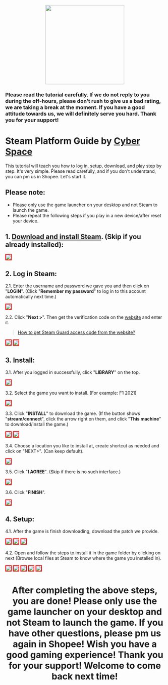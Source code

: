<p align="center">
<img src="https://user-images.githubusercontent.com/91774682/135708227-fefb44fa-ae60-4d5b-8cdf-a68d30176e66.png" width="250" height="250">
</p>

### Please read the tutorial carefully. If we do not reply to you during the off-hours, please don’t rush to give us a bad rating, we are taking a break at the moment. If you have a good attitude towards us, we will definitely serve you hard. Thank you for your support!

# Steam Platform Guide by [Cyber Space](https://shopee.com.my/cyberspace1902)
This tutorial will teach you how to log in, setup, download, and play step by step. It's very simple. Please read carefully, and if you don't understand, you can pm us in Shopee. Let's start it.

## Please note:
* Please only use the game launcher on your desktop and not Steam to launch the game.
* Please repeat the following steps if you play in a new device/after reset your device.
                                                                                                                                 
## 1. [Download and install Steam](https://store.steampowered.com/about/). (Skip if you already installed):

<img src="https://user-images.githubusercontent.com/91774682/135745721-68d77853-dcd6-4af9-9022-68fd87ce83e3.jpg" style="border: 2px solid red" />

## 2. Log in Steam:

2.1. Enter the username and password we gave you and then click on "**LOGIN**". (Click "**Remember my password**" to log in to this account automatically next time.)

<img src="https://user-images.githubusercontent.com/91774682/135746372-c50e3052-db32-48d0-9278-fa797d9d1034.jpg" style="border: 2px solid red" />

2.2. Click "**Next >**". Then get the verification code on the [website](https://cyberspace.cyou) and enter it.

> [How to get Steam Guard access code from the website?](https://cutt.ly/dEXhDw8)

<img src="https://user-images.githubusercontent.com/91774682/135746485-c171ef77-d583-4c72-87e8-6573b8cb23aa.jpg" style="border: 2px solid red" />

<img src="https://user-images.githubusercontent.com/91774682/135746487-421ed157-2192-49e0-9b64-7670737efbcf.jpg" style="border: 2px solid red" />

## 3. Install:
3.1. After you logged in successfully, click "**LIBRARY**" on the top.

 <img src="https://user-images.githubusercontent.com/91774682/135746879-888520a8-a73a-4293-b1bc-8e55963eb131.jpg" style="border: 2px solid red" />

3.2. Select the game you want to install. (For example: F1 2021)

 <img src="https://user-images.githubusercontent.com/91774682/135747116-4d8c908c-b079-423d-bf58-170000da31c0.jpg" style="border: 2px solid red" />

3.3. Click "**INSTALL**" to download the game. (If the button shows "**stream/connect**", click the arrow right on them, and click "**This machine**" to download/install the game.)

 <img src="https://user-images.githubusercontent.com/91774682/135747351-40eb7a3e-bf64-4a9f-94ca-e2dc14da586b.jpg" style="border: 2px solid red" />
 
 <img src="https://user-images.githubusercontent.com/91774682/135747353-b9d970e0-038f-4d8f-94a6-71c0cfd21eff.jpg" style="border: 2px solid red" />

3.4. Choose a location you like to install at, create shortcut as needed and click on "NEXT>". (Can keep default).

 <img src="https://user-images.githubusercontent.com/91774682/135748741-792bb820-51fc-407a-bcc8-6b8b7057b309.jpg" style="border: 2px solid red" />

3.5. Click "**I AGREE**". (Skip if there is no such interface.)

 <img src="https://user-images.githubusercontent.com/91774682/135748869-744f9f70-748c-46f3-b0a5-fb3673fe1295.jpg" style="border: 2px solid red" />

3.6. Click "**FINISH**".

 <img src="https://user-images.githubusercontent.com/91774682/135748907-cf4a5de7-8d74-40f3-a1f0-b2a453982bc1.jpg" style="border: 2px solid red" />
 
## 4. Setup:
 4.1. After the game is finish downloading, download the patch we provide.
 
  <img src="https://github.com/cyberspace1902/Cyber-Space-Guide/assets/91774682/f35e173a-e09a-44ee-ac53-9ffd818a9fb5" style="border: 2px solid red" />

  <img src="https://github.com/cyberspace1902/Cyber-Space-Guide/assets/91774682/985e1144-75b0-4a69-b32b-b3941132e06e" style="border: 2px solid red" />
 
  <img src="https://github.com/cyberspace1902/Cyber-Space-Guide/assets/91774682/150c63ef-1944-42e5-bd18-3abf14d20290" style="border: 2px solid red" />

 4.2. Open and follow the steps to install it in the game folder by clicking on next (Browse local files at Steam to know where the game you installed in).
 
  <img src="https://github.com/cyberspace1902/Cyber-Space-Guide/assets/91774682/78163cae-e935-4bbc-8508-6b69f596f54c" style="border: 2px solid red" />
  
  <img src="https://github.com/cyberspace1902/Cyber-Space-Guide/assets/91774682/8b01955b-d0c1-4df9-937a-09daae346706" style="border: 2px solid red" />
  
  <img src="https://github.com/cyberspace1902/Cyber-Space-Guide/assets/91774682/74a2bf44-7d5d-46c7-9d88-aa0a5c1a4040" style="border: 2px solid red" />
 
  <img src="https://github.com/cyberspace1902/Cyber-Space-Guide/assets/91774682/a7ab5f5e-f5fd-4dda-819f-65cc45ce2bef" style="border: 2px solid red" />
 
  <img src="https://github.com/cyberspace1902/Cyber-Space-Guide/assets/91774682/9792dec4-692e-4e4e-8461-0675872a6012" style="border: 2px solid red" />
 
 <h2></h2>

<center> <h1>After completing the above steps, you are done! Please only use the game launcher on your desktop and not Steam to launch the game. If you have other questions, please pm us again in Shopee! Wish you have a good gaming experience! Thank you for your support! Welcome to come back next time!</h1> </center>
